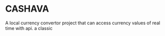 # CASHAVA
A local currency convertor project that can access currency values of real time with api.
a classic
